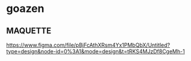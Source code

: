 # goazen

## MAQUETTE
https://www.figma.com/file/pBjFcAthXRsm4Yx1PMbQbX/Untitled?type=design&node-id=0%3A1&mode=design&t=tRKS4MJzDf8CgeMh-1
